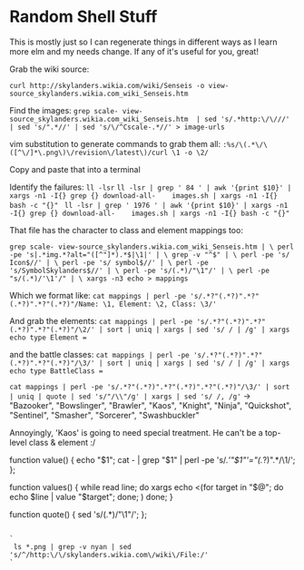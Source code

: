 Random Shell Stuff
==================

This is mostly just so I can regenerate things in different ways as I learn more elm and my needs change. If any of it's useful for you, great!



Grab the wiki source: 

`curl http://skylanders.wikia.com/wiki/Senseis -o view-source_skylanders.wikia.com_wiki_Senseis.htm`

Find the images:
` grep scale- view-source_skylanders.wikia.com_wiki_Senseis.htm  | sed 's/.*http:\/\///' | sed 's/".*//' | sed 's/\/^Cscale-.*//' > image-urls
`


vim substitution to generate commands to grab them all:
`:%s/\(.*\/\([^\/]*\.png\)\/revision\/latest\)/curl \1 -o \2/`

Copy and paste that into a terminal

Identify the failures:
`ll -lsr`
`ll -lsr | grep ' 84 ' | awk '{print $10}' | xargs -n1 -I{} grep {} download-all-    images.sh | xargs -n1 -I{} bash -c "{}" `
`ll -lsr | grep ' 1976 ' | awk '{print $10}' | xargs -n1 -I{} grep {} download-all-    images.sh | xargs -n1 -I{} bash -c "{}" `

That file has the character to class and element mappings too:

`grep scale- view-source_skylanders.wikia.com_wiki_Senseis.htm | \
    perl -pe 's|.*img.*?alt="([^"]*).*$|\1|' | \
    grep -v "^$" | \
    perl -pe 's/ Icon$//' | \
    perl -pe 's/ symbol$//' | \
    perl -pe 's/SymbolSkylanders$//' | \
    perl -pe 's/(.*)/"\1"/' | \
    perl -pe "s/(.*)/'\1'/" | \
    xargs -n3 echo > mappings`

Which we format like:
`cat mappings | perl -pe 's/.*?"(.*?)".*?"(.*?)".*?"(.*?)"/Name: \1, Element: \2, Class: \3/'`

And grab the elements:
`cat mappings | perl -pe 's/.*?"(.*?)".*?"(.*?)".*?"(.*?)"/\2/' | sort | uniq | xargs | sed 's/ / | /g' | xargs echo type Element = `

and the battle classes:
`cat mappings | perl -pe 's/.*?"(.*?)".*?"(.*?)".*?"(.*?)"/\3/' | sort | uniq | xargs | sed 's/ / | /g' | xargs echo type BattleClass = `


`cat mappings | perl -pe 's/.*?"(.*?)".*?"(.*?)".*?"(.*?)"/\3/' | sort | uniq | quote | sed 's/"/\\"/g' | xargs | sed 's/ /, /g'`
-> "Bazooker", "Bowslinger", "Brawler", "Kaos", "Knight", "Ninja", "Quickshot", "Sentinel", "Smasher", "Sorcerer", "Swashbuckler"


Annoyingly, 'Kaos' is going to need special treatment. He can't be a top-level class & element :/ 

function value() { echo "$1"; cat - | grep "$1" |  perl -pe 's/.*'"$1"'="(.*?)".*/\1/'; };

function values() {
    while read line;
        do
            xargs echo <(for target in "$@";
                                do
                                    echo $line | value "$target";
                                done;
                        )
		done;
} 


function quote() { sed 's/\(.*\)/"\1"/'; };



```

`
 ls *.png | grep -v nyan | sed 's/^/http:\/\/skylanders.wikia.com\/wiki\/File:/'
`